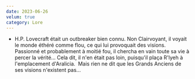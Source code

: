```yaml
---
date: 2023-06-26
velum: true
category: Lore
---
```

- H.P. Lovecraft était un outbreaker bien connu. Non Clairvoyant, il voyait le monde éthéré comme flou, ce qui lui provoquait des visions. Passionné et probablement à moitié fou, il chercha en vain toute sa vie à percer la vérité… Cela dit, il n'en était pas loin, puisqu'il plaça R'lyeh à l'emplacement d'Aralicia. 
    Mais rien ne dit que les Grands Anciens de ses visions n'existent pas…